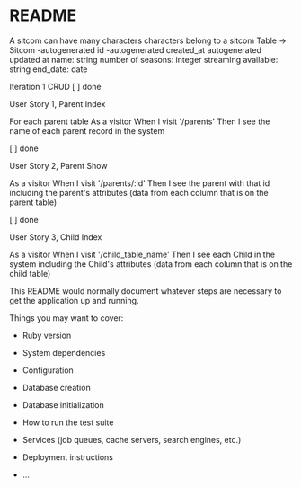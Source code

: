 # README
A sitcom can have many characters
characters belong to a sitcom
Table -> Sitcom
-autogenerated id
-autogenerated created_at
autogenerated updated at
name: string
number of seasons: integer
streaming available: string
end_date: date

Iteration 1
CRUD
[ ] done

User Story 1, Parent Index 

For each parent table
As a visitor
When I visit '/parents'
Then I see the name of each parent record in the system

[ ] done

User Story 2, Parent Show 

As a visitor
When I visit '/parents/:id'
Then I see the parent with that id including the parent's attributes
(data from each column that is on the parent table)

[ ] done

User Story 3, Child Index 

As a visitor
When I visit '/child_table_name'
Then I see each Child in the system including the Child's attributes
(data from each column that is on the child table)

This README would normally document whatever steps are necessary to get the
application up and running.

Things you may want to cover:

* Ruby version

* System dependencies

* Configuration

* Database creation

* Database initialization

* How to run the test suite

* Services (job queues, cache servers, search engines, etc.)

* Deployment instructions

* ...
